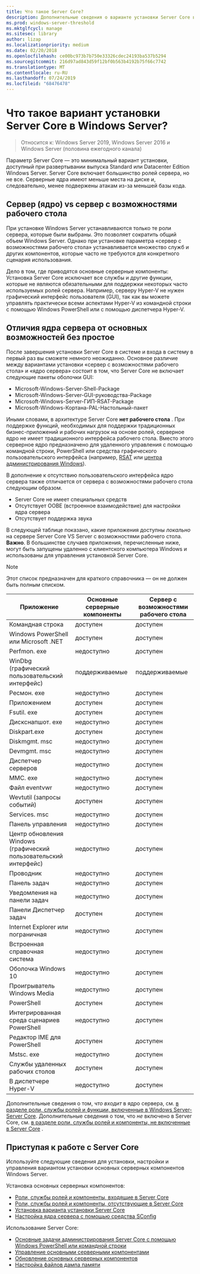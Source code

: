 ```yaml
---
title: Что такое Server Core?
description: Дополнительные сведения о варианте установки Server Core в Windows Server
ms.prod: windows-server-threshold
ms.mktglfcycl: manage
ms.sitesec: library
author: lizap
ms.localizationpriority: medium
ms.date: 02/20/2018
ms.openlocfilehash: ce00bc973b7b750e33326cdec24193ba537b5294
ms.sourcegitcommit: 216d97ad843d59f12bf0b563b4192b75f66c7742
ms.translationtype: MT
ms.contentlocale: ru-RU
ms.lasthandoff: 07/24/2019
ms.locfileid: "68476478"
---
```

# <a name="what-is-the-server-core-installation-option-in-windows-server"></a>Что такое вариант установки Server Core в Windows Server?

> Относится к: Windows Server 2019, Windows Server 2016 и Windows Server (половина ежегодного канала)

Параметр Server Core — это минимальный вариант установки, доступный при развертывании выпуска Standard или Datacenter Edition Windows Server. Server Core включает большинство ролей сервера, но не все. Серверные ядра имеют меньше места на диске и, следовательно, менее подвержены атакам из-за меньшей базы кода. 

## <a name="server-core-vs-server-with-desktop-experience"></a>Сервер (ядро) vs сервер с возможностями рабочего стола 
При установке Windows Server устанавливаются только те роли сервера, которые были выбраны. Это позволяет сократить общий объем Windows Server. Однако при установке параметра «сервер с возможностями рабочего стола» устанавливается множество служб и других компонентов, которые часто не требуются для конкретного сценария использования. 

Дело в том, где приводятся основные серверные компоненты: Установка Server Core исключает все службы и другие функции, которые не являются обязательными для поддержки некоторых часто используемых ролей сервера. Например, серверу Hyper-V не нужен графический интерфейс пользователя (GUI), так как вы можете управлять практически всеми аспектами Hyper-V из командной строки с помощью Windows PowerShell или с помощью диспетчера Hyper-V. 

## <a name="the-server-core-difference---core-capabilities-without-the-frills"></a>Отличия ядра сервера от основных возможностей без простое
После завершения установки Server Core в системе и входа в систему в первый раз вы сможете немного неожиданно. Основное различие между вариантами установки «сервер с возможностями рабочего стола» и «ядро сервера» состоит в том, что Server Core не включает следующие пакеты оболочки GUI:

- Microsoft-Windows-Server-Shell-Package
- Microsoft-Windows-Server-GUI-руководства-Package
- Microsoft-Windows-Server-ГИП-RSAT-Package
- Microsoft-Windows-Кортана-PAL-Настольный-пакет

Иными словами, в архитектуре Server Core **нет рабочего стола** . При поддержке функций, необходимых для поддержки традиционных бизнес-приложений и рабочих нагрузок на основе ролей, серверное ядро не имеет традиционного интерфейса рабочего стола. Вместо этого серверное ядро предназначено для удаленного управления с помощью командной строки, PowerShell или средства графического пользовательского интерфейса (например, [RSAT](../../remote/remote-server-administration-tools.md) или [центра администрирования Windows](../../manage/windows-admin-center/overview.md)).

В дополнение к отсутствию пользовательского интерфейса ядро сервера также отличается от сервера с возможностями рабочего стола следующим образом.

- Server Core не имеет специальных средств
- Отсутствует OOBE (встроенное взаимодействие) для настройки ядра сервера
- Отсутствует поддержка звука

В следующей таблице показано, какие приложения доступны *локально* на сервере Server Core VS Server с возможностями рабочего стола. **Важно**. В большинстве случаев приложения, перечисленные ниже, могут быть запущены удаленно с клиентского компьютера Windows и использованы для управления установкой Server Core.

> [!NOTE]
> Этот список предназначен для краткого справочника — он не должен быть полным списком.


| Приложение                     | Основные серверные компоненты     | Сервер с возможностями рабочего стола |
|------------------------------------|-----------------|--------------------------------|
| Командная строка                     | доступен       | доступен                      |
| Windows PowerShell или Microsoft .NET | доступен       | доступен                      |
| Perfmon. exe                        | недоступно  | доступен                      |
| WinDbg (графический пользовательский интерфейс)                         | поддерживаемые       | поддерживаемые                      |
| Ресмон. exe                         | недоступно   | доступен                      |
| Приложением                            | доступен       | доступен                      |
| Fsutil. exe                         | доступен       | доступен                      |
| Дискснапшот. exe                   | недоступно   | доступен                      |
| Diskpart.exe                       | доступен       | доступен                      |
| Diskmgmt. msc                       | недоступно   | доступен                      |
| Devmgmt. msc                        | недоступно   | доступен                      |
| Диспетчер серверов                     | недоступно  | доступен                      |
| MMC. exe                            | недоступно   | доступен                      |
| Файл eventvwr                           | недоступно  | доступен                      |
| Wevtutil (запросы событий)           | доступен       | доступен                      |
| Services. msc                       | недоступно   | доступен                      |
| Панель управления                      | недоступно   | доступен                      |
| Центр обновления Windows (графический пользовательский интерфейс)                 | недоступно | доступен                      |
| Проводник                   | недоступно   | доступен                      |
| Панель задач                            | недоступно   | доступен                      |
| Уведомления на панели задач              | недоступно   | доступен                      |
| Панели Диспетчер задач                            | доступен       | доступен                      |
| Internet Explorer или пограничная          | недоступно   | доступен                      |
| Встроенная справочная система               | недоступно   | доступен                      |
| Оболочка Windows 10                   | недоступно   | доступен                      |
| Проигрыватель Windows Media               | недоступно   | доступен                      |
| PowerShell                         | доступен       | доступен                      |
| Интегрированная среда сценариев PowerShell                     | недоступно   | доступен                      |
| Редактор IME для PowerShell                     | доступен       | доступен                      |
| Mstsc. exe                          | недоступно   | доступен                      |
| Службы удаленных рабочих столов            | доступен       | доступен                      |
| В диспетчере Hyper-V                    | недоступно  | доступен                      |


Дополнительные сведения о том, *что входит* в ядро сервера, см. [в разделе роли, службы ролей и функции, включенные в Windows Server-Server Core](server-core-roles-and-services.md). Дополнительные сведения о том, что *не* включено в Server Core, см. [в разделе роли, службы ролей и компоненты, не включенные в Server Core](server-core-removed-roles.md) .

## <a name="get-started-using-server-core"></a>Приступая к работе с Server Core
Используйте следующие сведения для установки, настройки и управления вариантом установки основных серверных компонентов Windows Server.

Установка основных серверных компонентов: 
- [Роли, службы ролей и компоненты, входящие в Server Core](server-core-roles-and-services.md)
- [Роли, службы ролей и компоненты, отсутствующие в Server Core](server-core-removed-roles.md)
- [Установка варианта установки Server Core](../../get-started/getting-started-with-server-core.md)
- [Настройка ядра сервера с помощью средства SConfig](../../get-started/sconfig-on-ws2016.md)

Использование Server Core:
- [Основные задачи администрирования Server Core с помощью Windows PowerShell или командной строки](server-core-administer.md)
- [Управление основными серверными компонентами](server-core-manage.md)
- [Обновление основных серверных компонентов](server-core-servicing.md)
- [Настройка файлов дампа памяти](server-core-memory-dump.md)